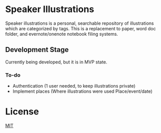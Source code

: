 # Speaker Illustrations

Speaker illustrations is a personal, searchable repository of illustrations which are categorized by tags. This is a replacement to paper, word doc folder, and evernote/onenote notebook filing systems.

## Development Stage
Currently being developed, but it is in MVP state.

### To-do
 - Authentication (1 user needed, to keep illustrations private)
 - Implement places (Where illustrations were used Place/event/date)

# License

[MIT](LICENSE.md)